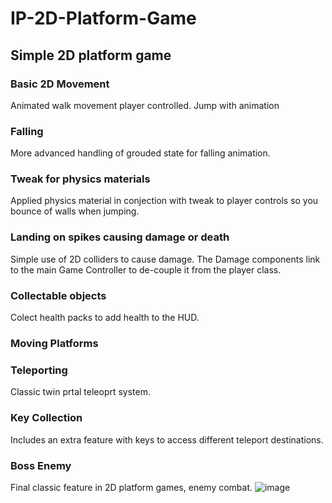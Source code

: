 # IP-2D-Platform-Game
## Simple 2D platform game
### Basic 2D Movement
Animated walk movement player controlled. Jump with animation
### Falling
More advanced handling of grouded state for falling animation.
### Tweak for physics materials
Applied physics material in conjection with tweak to player controls so you bounce of walls when jumping.
### Landing on spikes causing damage or death
Simple use of 2D colliders to cause damage. The Damage components link to the main Game Controller to de-couple it from the player class.
### Collectable objects
Colect health packs to add health to the HUD.
### Moving Platforms
### Teleporting
Classic twin prtal teleoprt system.
### Key Collection
Includes an extra feature with keys to access different teleport destinations.
### Boss Enemy
Final classic feature in 2D platform games, enemy combat.
![image](https://user-images.githubusercontent.com/8778135/225856280-60601b9c-d43c-4d24-9379-f83255cd08ba.png)
